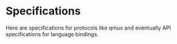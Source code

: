 # Specifications

Here are specifications for protocols like qmux and eventually
API specifications for language bindings.